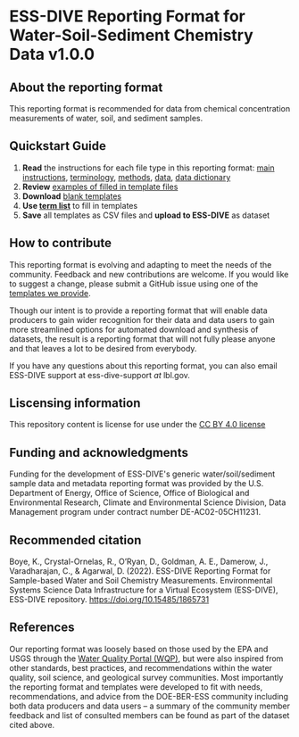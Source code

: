 # ESS-DIVE Reporting Format for Water-Soil-Sediment Chemistry Data v1.0.0

## About the reporting format
This reporting format is recommended for data from chemical concentration measurements of water, soil, and sediment samples.

## Quickstart Guide
  1. **Read** the instructions for each file type in this reporting format: [main instructions](https://github.com/ess-dive-community/essdive-water-soil-sed-chem/blob/main/instructions.md), [terminology](https://github.com/ess-dive-community/essdive-water-soil-sed-chem/blob/main/Detailed_Instructions_Terminology_File.md), [methods](https://github.com/ess-dive-community/essdive-water-soil-sed-chem/blob/main/Detailed_Instructions_Methods_File.md), [data](https://github.com/ess-dive-community/essdive-water-soil-sed-chem/blob/main/Detailed_Instructions_Data_File.md), [data dictionary](https://github.com/ess-dive-community/essdive-water-soil-sed-chem/blob/main/Detailed_Instructions_Data_Dictionary_File.md)
  2. **Review** [examples of filled in template files](https://github.com/ess-dive-community/essdive-water-soil-sed-chem/tree/main/examples)
  3. **Download** [blank templates](https://github.com/ess-dive-community/essdive-water-soil-sed-chem/tree/main/templates)
  4. **Use [term list](https://github.com/ess-dive-community/essdive-water-soil-sed-chem/tree/main/term_lists)** to fill in templates
  5. **Save** all templates as CSV files and **upload to ESS-DIVE** as dataset
    
    
## How to contribute

This reporting format is evolving and adapting to meet the needs of the community. Feedback and new contributions are welcome. If you would like to suggest a change, please submit a GitHub issue using one of the [templates we provide](https://github.com/ess-dive-community/essdive-water-soil-sed-chem/issues/new/choose).

Though our intent is to provide a reporting format that will enable data producers to gain wider recognition for their data and data users to gain more streamlined options for automated download and synthesis of datasets, the result is a reporting format that will not fully please anyone and that leaves a lot to be desired from everybody. 

If you have any questions about this reporting format, you can also email ESS-DIVE support at ess-dive-support *at* lbl.gov.

## Liscensing information

This repository content is license for use under the [CC BY 4.0 license](https://creativecommons.org/licenses/by/4.0/)

## Funding and acknowledgments

Funding for the development of ESS-DIVE's generic water/soil/sediment sample data and metadata reporting format was provided by the U.S. Department of Energy, Office of Science, Office of Biological and Environmental Research, Climate and Environmental Science Division, Data Management program under contract number DE-AC02-05CH11231.

## Recommended citation
Boye, K., Crystal-Ornelas, R., O’Ryan, D., Goldman, A. E., Damerow, J., Varadharajan, C., & Agarwal, D. (2022). ESS-DIVE Reporting Format for Sample-based Water and Soil Chemistry Measurements. Environmental Systems Science Data Infrastructure for a Virtual Ecosystem (ESS-DIVE), ESS-DIVE repository. https://doi.org/10.15485/1865731

## References

Our reporting format was loosely based on those used by the EPA and USGS through the [Water Quality Portal (WQP)](https://www.waterqualitydata.us/), but were also inspired from other standards, best practices, and recommendations within the water quality, soil science, and geological survey communities. Most importantly the reporting format and templates were developed to fit with needs, recommendations, and advice from the DOE-BER-ESS community including both data producers and data users – a summary of the community member feedback and list of consulted members can be found as part of the dataset cited above.
